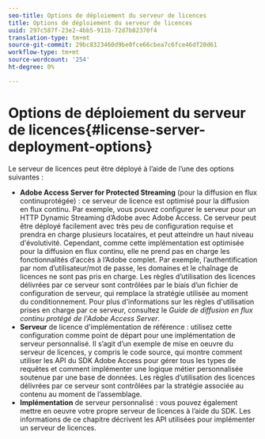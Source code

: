 ```yaml
---
seo-title: Options de déploiement du serveur de licences
title: Options de déploiement du serveur de licences
uuid: 297c587f-23e2-4bb5-911b-72d7b82370f4
translation-type: tm+mt
source-git-commit: 29bc8323460d9be0fce66cbea7c6fce46df20d61
workflow-type: tm+mt
source-wordcount: '254'
ht-degree: 0%

---
```



# Options de déploiement du serveur de licences{#license-server-deployment-options}

Le serveur de licences peut être déployé à l’aide de l’une des options suivantes :

* **Adobe Access Server for Protected Streaming**  (pour la diffusion en flux continuprotégée) : ce serveur de licence est optimisé pour la diffusion en flux continu. Par exemple, vous pouvez configurer le serveur pour un HTTP Dynamic Streaming d’Adobe avec Adobe Access. Ce serveur peut être déployé facilement avec très peu de configuration requise et prendra en charge plusieurs locataires, et peut atteindre un haut niveau d&#39;évolutivité. Cependant, comme cette implémentation est optimisée pour la diffusion en flux continu, elle ne prend pas en charge les fonctionnalités d’accès à l’Adobe complet. Par exemple, l’authentification par nom d’utilisateur/mot de passe, les domaines et le chaînage de licences ne sont pas pris en charge. Les règles d’utilisation des licences délivrées par ce serveur sont contrôlées par le biais d’un fichier de configuration de serveur, qui remplace la stratégie utilisée au moment du conditionnement. Pour plus d&#39;informations sur les règles d&#39;utilisation prises en charge par ce serveur, consultez le *Guide de diffusion en flux continu protégé de l&#39;Adobe Access Server*.
* **Serveur**  de licence d&#39;implémentation de référence : utilisez cette configuration comme point de départ pour une implémentation de serveur personnalisé. Il s’agit d’un exemple de mise en oeuvre du serveur de licences, y compris le code source, qui montre comment utiliser les API du SDK Adobe Access pour gérer tous les types de requêtes et comment implémenter une logique métier personnalisée soutenue par une base de données. Les règles d’utilisation des licences délivrées par ce serveur sont contrôlées par la stratégie associée au contenu au moment de l’assemblage.
* **Implémentation**  de serveur personnalisé : vous pouvez également mettre en oeuvre votre propre serveur de licences à l’aide du SDK. Les informations de ce chapitre décrivent les API utilisées pour implémenter un serveur de licences.

